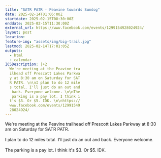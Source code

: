 ```yaml
---
title: "SATR PATR - Peavine towards Sundog"
date: 2025-02-14T01:06:00Z
startdate: 2025-02-15T08:30:00Z
enddate: 2025-02-15T11:30:00Z
external_url: https://www.facebook.com/events/1299154928024924/
layout: post
location: 
feature-img: "assets/img/big-trail.jpg"
lastmod: 2025-02-14T17:01:05Z
outputs:
  - html
  - calendar
ICSDescription: |+2
  We're meeting at the Peavine tra  ilhead off Prescott Lakes Parkwa  y at 8:30 am on Saturday for SAT  R PATR. \n\nI plan to do 12 mile  s total. I'll just do an out and   back. Everyone welcome. \n\nThe   parking is a pay lot. I think i  t's $3. Or $5. IDK. \n\nhttps://  www.facebook.com/events/12991549  28024924/
---
```


We're meeting at the Peavine trailhead off Prescott Lakes Parkway at 8&#58;30 am on Saturday for SATR PATR. <br>
  <br>
  I plan to do 12 miles total. I'll just do an out and back. Everyone welcome. <br>
  <br>
  The parking is a pay lot. I think it's $3. Or $5. IDK. <br>
  <br>
  
